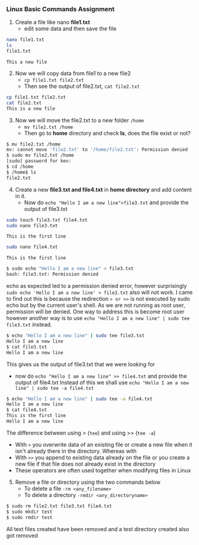 ### Linux Basic Commands Assignment

1. Create a file like nano **file1.txt**
	* edit some data and then save the file

```bash
nano file1.txt
ls
file1.txt
```

```nano
This a new file
```

2. Now we will copy data from file1 to a new file2
	* ``cp file1.txt file2.txt``
	* Then see the output of file2.txt, ``cat file2.txt``

```bash
cp file1.txt file2.txt
cat file2.txt
This is a new file
```

3. Now we will move the file2.txt to a new folder ``/home``
	* ``mv file2.txt /home``
	* Then go to **home** directory and check **ls**, does the file exist or not?

```bash
$ mv file2.txt /home
mv: cannot move 'file2.txt' to '/home/file2.txt': Permission denied
$ sudo mv file2.txt /home
[sudo] password for kev:
$ cd /home
$ /home$ ls
file2.txt
```

4. Create a new **file3.txt and file4.txt** in **home directory** and add content in it.
	* Now do ``echo "Hello I am a new line">file3.txt`` and provide the output of file3.txt

```bash
sudo touch file3.txt file4.txt
sudo nano file3.txt
```

```nano
This is the first line
```

```bash
sudo nano file4.txt
```

```nano
This is the first line
```

```bash
$ sudo echo "Hello I am a new line" > file3.txt
bash: file3.txt: Permission denied
```

echo as expected led to a permission denied error, however surprisingly ``sudo echo 'Hello I am a new line' > file3.txt`` also will not work. I came to find out this is because the redirection ``> or >>`` is not executed by sudo echo but by the current user's shell. As we are not running as root user, permission will be denied. One way to address this is become root user however another way is to use ``echo "Hello I am a new line" | sudo tee file3.txt`` instead.

```bash
$ echo "Hello I am a new line" | sudo tee file3.txt
Hello I am a new line
$ cat file3.txt
Hello I am a new line
```

This gives us the output of file3.txt that we were looking for

* now do ``echo "Hello I am a new line" >> file4.txt`` and provide the output of file4.txt
Instead of this we shall use ``echo "Hello I am a new line" | sudo tee -a file4.txt``

```bash
$ echo "Hello I am a new line" | sudo tee -a file4.txt
Hello I am a new line
$ cat file4.txt
This is the first line
Hello I am a new line
```

The difference between using >  (``tee``) and using >> (``tee -a``) 
- With ``>`` you overwrite data of an existing file or create a new file when it isn't already there in the directory. Whereas with
- With ``>>`` you append to existing data already on the file or you create a new file if that file does not already exist in the directory
- These operators are often used together when modifying files in Linux

5. Remove a file or directory using the two commands below
	* To delete a file ``-rm <any_filename>``
	* To delete a directory ``-rmdir <any_directoryname>``

```bash
$ sudo rm file2.txt file3.txt file4.txt
$ sudo mkdir test
$ sudo rmdir test
```

All text files created have been removed and a test directory created also got removed
